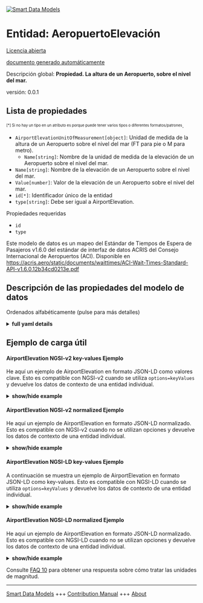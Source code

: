 <!-- 10-Header -->  
[![Smart Data Models](https://smartdatamodels.org/wp-content/uploads/2022/01/SmartDataModels_logo.png "Logo")](https://smartdatamodels.org)  
Entidad: AeropuertoElevación  
============================<!-- /10-Header -->  
<!-- 15-License -->  
[Licencia abierta](https://github.com/smart-data-models//dataModel.ACRIS/blob/master/AirportElevation/LICENSE.md)  
[documento generado automáticamente](https://docs.google.com/presentation/d/e/2PACX-1vTs-Ng5dIAwkg91oTTUdt8ua7woBXhPnwavZ0FxgR8BsAI_Ek3C5q97Nd94HS8KhP-r_quD4H0fgyt3/pub?start=false&loop=false&delayms=3000#slide=id.gb715ace035_0_60)  
<!-- /15-License -->  
<!-- 20-Description -->  
Descripción global: **Propiedad. La altura de un Aeropuerto, sobre el nivel del mar.**  
versión: 0.0.1  
<!-- /20-Description -->  
<!-- 30-PropertiesList -->  

## Lista de propiedades  

<sup><sub>[*] Si no hay un tipo en un atributo es porque puede tener varios tipos o diferentes formatos/patrones</sub></sup>.  
- `AirportElevationUnitOfMeasurement[object]`: Unidad de medida de la altura de un Aeropuerto sobre el nivel del mar (FT para pie o M para metro).  	- `Name[string]`: Nombre de la unidad de medida de la elevación de un Aeropuerto sobre el nivel del mar.    
- `Name[string]`: Nombre de la elevación de un Aeropuerto sobre el nivel del mar.  - `Value[number]`: Valor de la elevación de un Aeropuerto sobre el nivel del mar.  - `id[*]`: Identificador único de la entidad  - `type[string]`: Debe ser igual a AirportElevation.  <!-- /30-PropertiesList -->  
<!-- 35-RequiredProperties -->  
Propiedades requeridas  
- `id`  - `type`  <!-- /35-RequiredProperties -->  
<!-- 40-RequiredProperties -->  
Este modelo de datos es un mapeo del Estándar de Tiempos de Espera de Pasajeros v1.6.0 del estándar de interfaz de datos ACRIS del Consejo Internacional de Aeropuertos (ACI). Disponible en https://acris.aero/static/documents/waittimes/ACI-Wait-Times-Standard-API-v1.6.0.12b34cd0213e.pdf  
<!-- /40-RequiredProperties -->  
<!-- 50-DataModelHeader -->  
## Descripción de las propiedades del modelo de datos  
Ordenados alfabéticamente (pulse para más detalles)  
<!-- /50-DataModelHeader -->  
<!-- 60-ModelYaml -->  
<details><summary><strong>full yaml details</strong></summary>    
```yaml  
AirportElevation:    
  description: 'Property. The height of an Airport, above sea level.'    
  properties:    
    AirportElevationUnitOfMeasurement:    
      description: The unit of measure of the height of an Airport above sea level (FT for foot or M for metre).    
      properties:    
        Name:    
          description: The name of the unit of measure for an Airport elevation above sea level.    
          type: string    
          x-ngsi:    
            type: Property    
      type: object    
      x-ngsi:    
        type: Property    
    Name:    
      description: The name of an Airport elevation above sea level.    
      type: string    
      x-ngsi:    
        type: Property    
    Value:    
      description: The value of an Airport elevation above sea level.    
      type: number    
      x-ngsi:    
        type: Property    
    id:    
      anyOf:    
        - description: Identifier format of any NGSI entity    
          maxLength: 256    
          minLength: 1    
          pattern: ^[\w\-\.\{\}\$\+\*\[\]`|~^@!,:\\]+$    
          type: string    
          x-ngsi:    
            type: Property    
        - description: Identifier format of any NGSI entity    
          format: uri    
          type: string    
          x-ngsi:    
            type: Property    
      description: Unique identifier of the entity    
      x-ngsi:    
        type: Property    
    type:    
      description: It must be equal to AirportElevation.    
      enum:    
        - AirportElevation    
      type: string    
      x-ngsi:    
        type: Property    
  required:    
    - id    
    - type    
  type: object    
  x-derived-from: https://acris.aero/static/documents/waittimes/ACI-Wait-Times-API-Specification-v1.6.0.1c4ec122da9a.yaml    
  x-disclaimer: 'Redistribution and use in source and binary forms, with or without modification, are permitted  provided that the license conditions are met. Copyleft (c) 2022 Contributors to Smart Data Models Program'    
  x-license-url: https://github.com/smart-data-models/dataModel.ACRIS/blob/master/AirportElevation/LICENSE.md    
  x-model-schema: https://smart-data-models.github.io/dataModel.ACRIS/AirportElevation/schema.json    
  x-model-tags: ACRIS    
  x-version: 0.0.1    
```  
</details>    
<!-- /60-ModelYaml -->  
<!-- 70-MiddleNotes -->  
<!-- /70-MiddleNotes -->  
<!-- 80-Examples -->  
## Ejemplo de carga útil  
#### AirportElevation NGSI-v2 key-values Ejemplo  
He aquí un ejemplo de AirportElevation en formato JSON-LD como valores clave. Esto es compatible con NGSI-v2 cuando se utiliza `options=keyValues` y devuelve los datos de contexto de una entidad individual.  
<details><summary><strong>show/hide example</strong></summary>    
```json  
{  
  "id": "urn:ngsi-ld:AirportElevation:id:WOBQ:34953390",  
  "type": "AirportElevation",  
  "Name": "Agreement figure talk arrive responsibility popular. Election simple treat more next how speech.",  
  "Value": 502.8,  
  "AirportElevationUnitOfMeasurement": {  
    "Name": "Meters"  
  }  
}  
```  
</details>  
#### AirportElevation NGSI-v2 normalized Ejemplo  
He aquí un ejemplo de AirportElevation en formato JSON-LD normalizado. Esto es compatible con NGSI-v2 cuando no se utilizan opciones y devuelve los datos de contexto de una entidad individual.  
<details><summary><strong>show/hide example</strong></summary>    
```json  
{  
    "id": "urn:ngsi-ld:AirportElevation:id:BQPP:71138381",  
    "type": "AirportElevation",  
    "Name": {  
        "type": "Text",  
        "value": ""  
    },  
    "Value": {  
        "type": "Number",  
        "value": 400.6  
    },  
    "AirportElevationUnitOfMeasurement": {  
        "type": "StructuredValue",  
        "value": {  
            "Name": "meters"  
        }  
    }  
}  
```  
</details>  
#### AirportElevation NGSI-LD key-values Ejemplo  
A continuación se muestra un ejemplo de AirportElevation en formato JSON-LD como key-values. Esto es compatible con NGSI-LD cuando se utiliza `options=keyValues` y devuelve los datos de contexto de una entidad individual.  
<details><summary><strong>show/hide example</strong></summary>    
```json  
{  
  "id": "urn:ngsi-ld:AirportElevation:id:WOBQ:34953390",  
  "type": "AirportElevation",  
  "Name": "",  
  "Value": 502.8,  
  "AirportElevationUnitOfMeasurement": {  
    "Name": "Meters"  
  },  
  "@context": [  
    "https://raw.githubusercontent.com/smart-data-models/dataModel.ACRIS/master/context.jsonld"  
  ]  
}  
```  
</details>  
#### AirportElevation NGSI-LD normalized Ejemplo  
He aquí un ejemplo de AirportElevation en formato JSON-LD normalizado. Esto es compatible con NGSI-LD cuando no se utilizan opciones y devuelve los datos de contexto de una entidad individual.  
<details><summary><strong>show/hide example</strong></summary>    
```json  
{  
    "id": "urn:ngsi-ld:AirportElevation:id:BQPP:71138381",  
    "type": "AirportElevation",  
    "Name": {  
        "type": "Property",  
        "value": ""  
    },  
    "Value": {  
        "type": "Property",  
        "value": 400.6  
    },  
    "AirportElevationUnitOfMeasurement": {  
        "type": "Property",  
        "value": {  
            "Name": "Meters"  
        }  
    },  
    "@context": [  
         "https://raw.githubusercontent.com/smart-data-models/dataModel.ACRIS/master/context.jsonld"  
    ]  
}  
```  
</details><!-- /80-Examples -->  
<!-- 90-FooterNotes -->  
<!-- /90-FooterNotes -->  
<!-- 95-Units -->  
Consulte [FAQ 10](https://smartdatamodels.org/index.php/faqs/) para obtener una respuesta sobre cómo tratar las unidades de magnitud.  
<!-- /95-Units -->  
<!-- 97-LastFooter -->  
---  
[Smart Data Models](https://smartdatamodels.org) +++ [Contribution Manual](https://bit.ly/contribution_manual) +++ [About](https://bit.ly/Introduction_SDM)<!-- /97-LastFooter -->  
